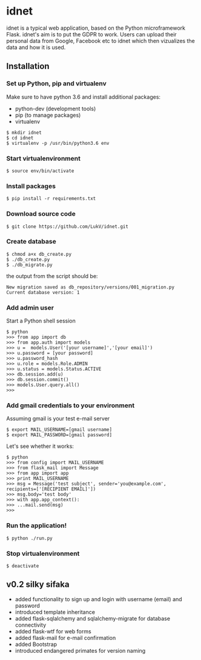 # idnet

idnet is a typical web application, based on the Python microframework Flask. idnet's aim is to put the GDPR to work. Users can upload their personal data from Google, Facebook etc to idnet which then vizualizes the data and how it is used.

## Installation

### Set up Python, pip and virtualenv
Make sure to have python 3.6 and install additional packages:
* python-dev (development tools)
* pip (to manage packages)
* virtualenv

```
$ mkdir idnet
$ cd idnet
$ virtualenv -p /usr/bin/python3.6 env
```

### Start virtualenvironment
```
$ source env/bin/activate
```

### Install packages
```
$ pip install -r requirements.txt
```

### Download source code
```
$ git clone https://github.com/LukV/idnet.git
```

### Create database

```
$ chmod a+x db_create.py
$ ./db_create.py
$ ./db_migrate.py
```

the output from the script should be:
```
New migration saved as db_repository/versions/001_migration.py
Current database version: 1
```

### Add admin user
Start a Python shell session

```
$ python
>>> from app import db
>>> from app.auth import models
>>> u =  models.User('[your username]','[your email]')
>>> u.password = [your password]
>>> u.password_hash
>>> u.role = models.Role.ADMIN
>>> u.status = models.Status.ACTIVE
>>> db.session.add(u)
>>> db.session.commit()
>>> models.User.query.all() 
>>> 
```

### Add gmail credentials to your environment
Assuming gmail is your test e-mail server
```
$ export MAIL_USERNAME=[gmail username]
$ export MAIL_PASSWORD=[gmail password]
```
Let's see whether it works:
```
$ python
>>> from config import MAIL_USERNAME
>>> from flask_mail import Message
>>> from app import app
>>> print MAIL_USERNAME
>>> msg = Message('test subject', sender='you@example.com', recipients=['[RECIPIENT EMAIL]'])
>>> msg.body='test body'
>>> with app.app_context():
>>> ...mail.send(msg)
>>> 
```

### Run the application!
```
$ python ./run.py
```

### Stop virtualenvironment
```
$ deactivate
```

## v0.2 silky sifaka
* added functionality to sign up and login with username (email) and password
* introduced template inheritance
* added flask-sqlalchemy and sqlalchemy-migrate for database connectivity
* added flask-wtf for web forms
* added flask-mail for e-mail confirmation
* added Bootstrap 
* introduced endangered primates for version naming
